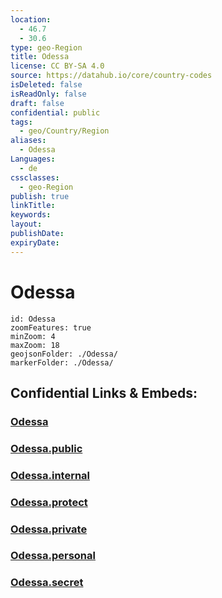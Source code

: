 ```yaml
---
location:
  - 46.7
  - 30.6
type: geo-Region
title: Odessa
license: CC BY-SA 4.0
source: https://datahub.io/core/country-codes
isDeleted: false
isReadOnly: false
draft: false
confidential: public
tags:
  - geo/Country/Region
aliases:
  - Odessa
Languages:
  - de
cssclasses:
  - geo-Region
publish: true
linkTitle:
keywords:
layout:
publishDate:
expiryDate:
---
```


# Odessa

```leaflet
id: Odessa
zoomFeatures: true 
minZoom: 4 
maxZoom: 18
geojsonFolder: ./Odessa/
markerFolder: ./Odessa/
```


## Confidential Links & Embeds: 

### [Odessa](/_Standards/Earth/Continent/Europe/Europe~East/Ukraine/Regions~Ukraine/Odessa.md) 

### [Odessa.public](/_public/Earth/Continent/Europe/Europe~East/Ukraine/Regions~Ukraine/Odessa.public.md) 

### [Odessa.internal](/_internal/Earth/Continent/Europe/Europe~East/Ukraine/Regions~Ukraine/Odessa.internal.md) 

### [Odessa.protect](/_protect/Earth/Continent/Europe/Europe~East/Ukraine/Regions~Ukraine/Odessa.protect.md) 

### [Odessa.private](/_private/Earth/Continent/Europe/Europe~East/Ukraine/Regions~Ukraine/Odessa.private.md) 

### [Odessa.personal](/_personal/Earth/Continent/Europe/Europe~East/Ukraine/Regions~Ukraine/Odessa.personal.md) 

### [Odessa.secret](/_secret/Earth/Continent/Europe/Europe~East/Ukraine/Regions~Ukraine/Odessa.secret.md)

